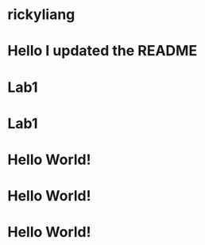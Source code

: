 # rickyliang
# Hello I updated the README
# Lab1
# Lab1
# Hello World!
# Hello World!
# Hello World!
